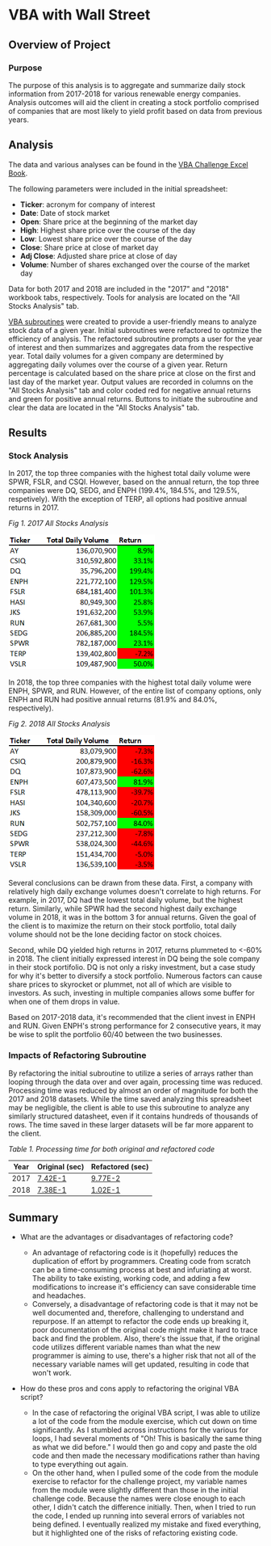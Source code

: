 # VBA with Wall Street

## Overview of Project

### Purpose

The purpose of this analysis is to aggregate and summarize daily stock information from 2017-2018 for various renewable energy companies. Analysis outcomes will aid the client in creating a stock portfolio comprised of companies that are most likely to yield profit based on data from previous years.

## Analysis

The data and various analyses can be found in the [VBA Challenge Excel Book](https://github.com/InRegards2Pluto/stock-analysis/blob/f2aeee2939f0b8b3022f2cd403c0431586734524/VBA_Challenge.xlsm).

The following parameters were included in the initial spreadsheet:

- **Ticker**: acronym for company of interest
- **Date**: Date of stock market
- **Open**: Share price at the beginning of the market day
- **High**: Highest share price over the course of the day
- **Low**: Lowest share price over the course of the day
- **Close**: Share price at close of market day
- **Adj Close**: Adjusted share price at close of day
- **Volume**: Number of shares exchanged over the course of the market day

Data for both 2017 and 2018 are included in the "2017" and "2018" workbook tabs, respectively. Tools for analysis are located on the "All Stocks Analysis" tab.

[VBA subroutines](https://github.com/InRegards2Pluto/stock-analysis/blob/f2aeee2939f0b8b3022f2cd403c0431586734524/VBA_Challenge.vbs) were created to provide a user-friendly means to analyze stock data of a given year. Initial subroutines were refactored to optmize the efficiency of analysis. The refactored subroutine prompts a user for the year of interest and then summarizes and aggregates data from the respective year. Total daily volumes for a given company are determined by aggregating daily volumes over the course of a given year. Return percentage is calculated based on the share price at close on the first and last day of the market year. Output values are recorded in columns on the "All Stocks Analysis" tab and color coded red for negative annual returns and green for positive annual returns. Buttons to initiate the subroutine and clear the data are located in the "All Stocks Analysis" tab.

## Results

### Stock Analysis

In 2017, the top three companies with the highest total daily volume were SPWR, FSLR, and CSQI. However, based on the annual return, the top three companies were DQ, SEDG, and ENPH (199.4%, 184.5%, and 129.5%, respetively). With the exception of TERP, all options had positive annual returns in 2017.

<figcaption><i>Fig 1. 2017 All Stocks Analysis</i></figcaption>

![Fig 1. 2017 All Stocks Analysis](resources/2017tableRefactor.png)

In 2018, the top three companies with the highest total daily volume were ENPH, SPWR, and RUN. However, of the entire list of company options, only ENPH and RUN had positive annual returns (81.9% and 84.0%, respectively).

<figcaption><i>Fig 2. 2018 All Stocks Analysis</i></figcaption>

![Fig 2. 2018 All Stocks Analysis](resources/2018tableRefactor.png)

Several conclusions can be drawn from these data. First, a company with relatively high daily exchange volumes doesn't correlate to high returns. For example, in 2017, DQ had the lowest total daily volume, but the highest return. Similarly, while SPWR had the second highest daily exchange volume in 2018, it was in the bottom 3 for annual returns. Given the goal of the client is to maximize the return on their stock portfolio, total daily volume should not be the lone deciding factor on stock choices.

Second, while DQ yielded high returns in 2017, returns plummeted to <-60% in 2018. The client initially expressed interest in DQ being the sole company in their stock portifolio. DQ is not only a risky investment, but a case study for why it's better to diversify a stock portfolio. Numerous factors can cause share prices to skyrocket or plummet, not all of which are visible to investors. As such, investing in multiple companies allows some buffer for when one of them drops in value.

Based on 2017-2018 data, it's recommended that the client invest in ENPH and RUN. Given ENPH's strong performance for 2 consecutive years, it may be wise to split the portfolio 60/40 between the two businesses. 

### Impacts of Refactoring Subroutine
By refactoring the initial subroutine to utilize a series of arrays rather than looping through the data over and over again, processing time was reduced. Processing time was reduced by almost an order of magnitude for both the 2017 and 2018 datasets. While the time saved analyzing this spreadsheet may be negligible, the client is able to use this subroutine to analyze any similarly structured datasheet, even if it contains hundreds of thousands of rows. The time saved in these larger datasets will be far more apparent to the client. 

<figcaption><i>Table 1. Processing time for both original and refactored code</i></figcaption>

| Year  | Original (sec) | Refactored (sec) |
| ------------- | ------------- | ------------- |
| 2017  | [7.42E-1](resources/2017durationModule.png)  | [9.77E-2](resources/2017durationRefactor.png) |
| 2018  | [7.38E-1](resources/2018durationModule.png)  | [1.02E-1](resources/2018durationRefactor.png) |

## Summary
- What are the advantages or disadvantages of refactoring code?
    - An advantage of refactoring code is it (hopefully) reduces the duplication of effort by programmers. Creating code from scratch can be a time-consuming process at best and infuriating at worst. The ability to take existing, working code, and adding a few modifications to increase it's efficiency can save considerable time and headaches.
    - Conversely, a disadvantage of refactoring code is that it may not be well documented and, therefore, challenging to understand and repurpose. If an attempt to refactor the code ends up breaking it, poor documentation of the original code might make it hard to trace back and find the problem. Also, there's the issue that, if the original code utilizes different variable names than what the new programmer is aiming to use, there's a higher risk that not all of the necessary variable names will get updated, resulting in code that won't work. 

- How do these pros and cons apply to refactoring the original VBA script?
    - In the case of refactoring the original VBA script, I was able to utilize a lot of the code from the module exercise, which cut down on time significantly. As I stumbled across instructions for the various for loops, I had several moments of "Oh! This is basically the same thing as what we did before." I would then go and copy and paste the old code and then made the necessary modifications rather than having to type everything out again.
    - On the other hand, when I pulled some of the code from the module exercise to refactor for the challenge project, my variable names from the module were slightly different than those in the initial challenge code. Because the names were close enough to each other, I didn't catch the difference initially. Then, when I tried to run the code, I ended up running into several errors of variables not being defined. I eventually realized my mistake and fixed everything, but it highlighted one of the risks of refactoring existing code.

